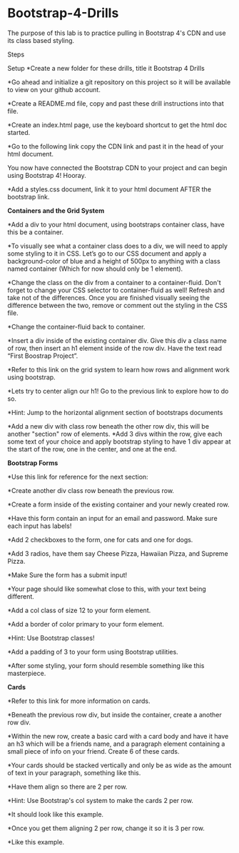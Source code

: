 # Bootstrap-4-Drills

The purpose of this lab is to practice pulling in Bootstrap 4's CDN and use its class based styling.

Steps

Setup
*Create a new folder for these drills, title it Bootstrap 4 Drills

*Go ahead and initialize a git repository on this project so it will be available to view on your github account.

*Create a README.md file, copy and past these drill instructions into that file.

*Create an index.html page, use the keyboard shortcut to get the html doc started.

*Go to the following link copy the CDN link and past it in the head of your html document.

You now have connected the Bootstrap CDN to your project and can begin using Bootstrap 4! Hooray.

*Add a styles.css document, link it to your html document AFTER the bootstrap link.

**Containers and the Grid System**

*Add a div to your html document, using bootstraps container class, have this be a container.

*To visually see what a container class does to a div, we will need to apply some styling to it in CSS. Let’s go to our CSS document and apply a background-color of blue and a height of 500px to anything with a class named container (Which for now should only be 1 element).

*Change the class on the div from a container to a container-fluid. Don't forget to change your CSS selector to container-fluid as well! Refresh and take not of the differences. Once you are finished visually seeing the difference between the two, remove or comment out the styling in the CSS file.

*Change the container-fluid back to container.

*Insert a div inside of the existing container div. Give this div a class name of row, then insert an h1 element inside of the row div. Have the text read “First Boostrap Project”.

*Refer to this link on the grid system to learn how rows and alignment work using bootstrap.

*Lets try to center align our h1! Go to the previous link to explore how to do so.

  *Hint: Jump to the horizontal alignment section of bootstraps documents

*Add a new div with class row beneath the other row div, this will be another "section" row of elements. 
*Add 3 divs within the row, give each some text of your choice and apply bootstrap styling to have 1 div appear at the start of the row, one in the center, and one at the end.

**Bootstrap Forms**

*Use this link for reference for the next section:

*Create another div class row beneath the previous row.

*Create a form inside of the existing container and your newly created row.

*Have this form contain an input for an email and password. Make sure each input has labels!

*Add 2 checkboxes to the form, one for cats and one for dogs.

*Add 3 radios, have them say Cheese Pizza, Hawaiian Pizza, and Supreme Pizza.

*Make Sure the form has a submit input!

*Your page should like somewhat close to this, with your text being different.

*Add a col class of size 12 to your form element.

*Add a border of color primary to your form element.

  *Hint: Use Bootstrap classes!

*Add a padding of 3 to your form using Bootstrap utilities.

*After some styling, your form should resemble something like this masterpiece.

**Cards**

*Refer to this link for more information on cards.

*Beneath the previous row div, but inside the container, create a another row div.

*Within the new row, create a basic card with a card body and have it have an h3 which will be a friends name, and a 
paragraph element containing a small piece of info on your friend. Create 6 of these cards.

*Your cards should be stacked vertically and only be as wide as the amount of text in your paragraph, something like this.

*Have them align so there are 2 per row.

*Hint: Use Bootstrap's col system to make the cards 2 per row.

*It should look like this example.

*Once you get them aligning 2 per row, change it so it is 3 per row.

*Like this example.
